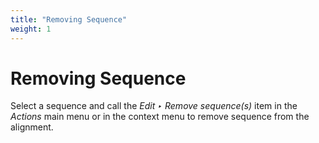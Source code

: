 ```yaml
---
title: "Removing Sequence"
weight: 1
---
```



# Removing Sequence

Select a sequence and call the _Edit ‣ Remove sequence(s)_ item in the _Actions_ main menu or in the context menu to remove sequence from the alignment.
